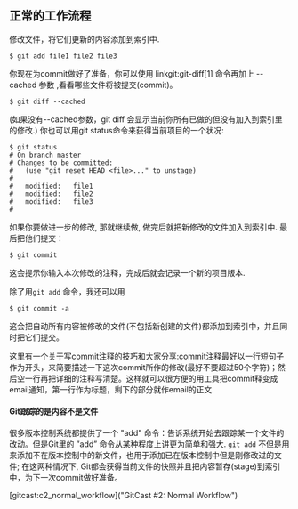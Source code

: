 ## 正常的工作流程 ##

修改文件，将它们更新的内容添加到索引中.

    $ git add file1 file2 file3

你现在为commit做好了准备，你可以使用 linkgit:git-diff[1] 命令再加上 --cached 参数 ,看看哪些文件将被提交(commit)。

    $ git diff --cached

(如果没有--cached参数，git diff 会显示当前你所有已做的但没有加入到索引里的修改.)
你也可以用git status命令来获得当前项目的一个状况:

    $ git status
    # On branch master
    # Changes to be committed:
    #   (use "git reset HEAD <file>..." to unstage)
    #
    #	modified:   file1
    #	modified:   file2
    #	modified:   file3
    #

如果你要做进一步的修改, 那就继续做, 做完后就把新修改的文件加入到索引中. 最后把他们提交：

    $ git commit

这会提示你输入本次修改的注释，完成后就会记录一个新的项目版本.


除了用`git add` 命令，我还可以用

    $ git commit -a
    
这会把自动所有内容被修改的文件(不包括新创建的文件)都添加到索引中，并且同时把它们提交。


这里有一个关于写commit注释的技巧和大家分享:commit注释最好以一行短句子作为开头，来简要描述一下这次commit所作的修改(最好不要超过50个字符)；然后空一行再把详细的注释写清楚。这样就可以很方便的用工具把commit释变成email通知，第一行作为标题，剩下的部分就作email的正文.


#### Git跟踪的是内容不是文件 ####

很多版本控制系统都提供了一个 "add" 命令：告诉系统开始去跟踪某一个文件的改动。但是Git里的 ”add” 命令从某种程度上讲更为简单和强大. `git add` 不但是用来添加不在版本控制中的新文件，也用于添加已在版本控制中但是刚修改过的文件; 在这两种情况下, Git都会获得当前文件的快照并且把内容暂存(stage)到索引中，为下一次commit做好准备。

[gitcast:c2_normal_workflow]("GitCast #2: Normal Workflow")